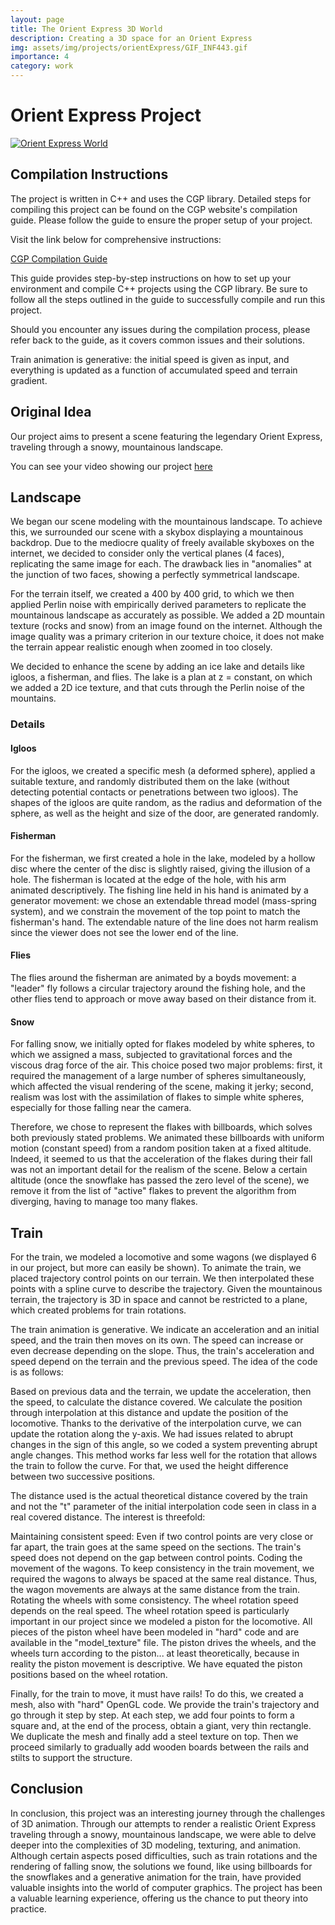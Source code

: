 ```yaml
---
layout: page
title: The Orient Express 3D World
description: Creating a 3D space for an Orient Express
img: assets/img/projects/orientExpress/GIF_INF443.gif
importance: 4
category: work
---
```

# Orient Express Project

<div class="repo p-2 text-center">
  <a href="https://github.com/ElSacho/3D-Word">
    <img class="repo-img-dark w-100" alt="Orient Express World" src="https://github-readme-stats.vercel.app/api/pin/?username=ElSacho&repo=3D-Word&theme={{ site.repo_theme_dark }}&show_owner={{ show_owner }}">
  </a>
</div>

## Compilation Instructions

The project is written in C++ and uses the CGP library. Detailed steps for compiling this project can be found on the CGP website's compilation guide. Please follow the guide to ensure the proper setup of your project.

Visit the link below for comprehensive instructions:

[CGP Compilation Guide](https://imagecomputing.net/cgp/compilation/content/01_compilation/index.html)

This guide provides step-by-step instructions on how to set up your environment and compile C++ projects using the CGP library. Be sure to follow all the steps outlined in the guide to successfully compile and run this project.

Should you encounter any issues during the compilation process, please refer back to the guide, as it covers common issues and their solutions.

Train animation is generative: the initial speed is given as input, and everything is updated as a function of accumulated speed and terrain gradient.

## Original Idea

Our project aims to present a scene featuring the legendary Orient Express, traveling through a snowy, mountainous landscape.

You can see your video showing our project [here](https://youtu.be/NXIq5WTZQdE)

## Landscape

We began our scene modeling with the mountainous landscape. To achieve this, we surrounded our scene with a skybox displaying a mountainous backdrop. Due to the mediocre quality of freely available skyboxes on the internet, we decided to consider only the vertical planes (4 faces), replicating the same image for each. The drawback lies in "anomalies" at the junction of two faces, showing a perfectly symmetrical landscape.

For the terrain itself, we created a 400 by 400 grid, to which we then applied Perlin noise with empirically derived parameters to replicate the mountainous landscape as accurately as possible. We added a 2D mountain texture (rocks and snow) from an image found on the internet. Although the image quality was a primary criterion in our texture choice, it does not make the terrain appear realistic enough when zoomed in too closely.

We decided to enhance the scene by adding an ice lake and details like igloos, a fisherman, and flies. The lake is a plan at z = constant, on which we added a 2D ice texture, and that cuts through the Perlin noise of the mountains.

### Details

#### Igloos
For the igloos, we created a specific mesh (a deformed sphere), applied a suitable texture, and randomly distributed them on the lake (without detecting potential contacts or penetrations between two igloos). The shapes of the igloos are quite random, as the radius and deformation of the sphere, as well as the height and size of the door, are generated randomly.

#### Fisherman
For the fisherman, we first created a hole in the lake, modeled by a hollow disc where the center of the disc is slightly raised, giving the illusion of a hole. The fisherman is located at the edge of the hole, with his arm animated descriptively. The fishing line held in his hand is animated by a generator movement: we chose an extendable thread model (mass-spring system), and we constrain the movement of the top point to match the fisherman's hand. The extendable nature of the line does not harm realism since the viewer does not see the lower end of the line.

#### Flies
The flies around the fisherman are animated by a boyds movement: a "leader" fly follows a circular trajectory around the fishing hole, and the other flies tend to approach or move away based on their distance from it.

#### Snow
For falling snow, we initially opted for flakes modeled by white spheres, to which we assigned a mass, subjected to gravitational forces and the viscous drag force of the air. This choice posed two major problems: first, it required the management of a large number of spheres simultaneously, which affected the visual rendering of the scene, making it jerky; second, realism was lost with the assimilation of flakes to simple white spheres, especially for those falling near the camera.

Therefore, we chose to represent the flakes with billboards, which solves both previously stated problems. We animated these billboards with uniform motion (constant speed) from a random position taken at a fixed altitude. Indeed, it seemed to us that the acceleration of the flakes during their fall was not an important detail for the realism of the scene. Below a certain altitude (once the snowflake has passed the zero level of the scene), we remove it from the list of "active" flakes to prevent the algorithm from diverging, having to manage too many flakes.

## Train

For the train, we modeled a locomotive and some wagons (we displayed 6 in our project, but more can easily be shown). To animate the train, we placed trajectory control points on our terrain. We then interpolated these points with a spline curve to describe the trajectory. Given the mountainous terrain, the trajectory is 3D in space and cannot be restricted to a plane, which created problems for train rotations.

The train animation is generative. We indicate an acceleration and an initial speed, and the train then moves on its own. The speed can increase or even decrease depending on the slope. Thus, the train's acceleration and speed depend on the terrain and the previous speed. The idea of the code is as follows:

Based on previous data and the terrain, we update the acceleration, then the speed, to calculate the distance covered. We calculate the position through interpolation at this distance and update the position of the locomotive. Thanks to the derivative of the interpolation curve, we can update the rotation along the y-axis. We had issues related to abrupt changes in the sign of this angle, so we coded a system preventing abrupt angle changes. This method works far less well for the rotation that allows the train to follow the curve. For that, we used the height difference between two successive positions.

The distance used is the actual theoretical distance covered by the train and not the "t" parameter of the initial interpolation code seen in class in a real covered distance. The interest is threefold:

Maintaining consistent speed: Even if two control points are very close or far apart, the train goes at the same speed on the sections. The train's speed does not depend on the gap between control points.
Coding the movement of the wagons. To keep consistency in the train movement, we required the wagons to always be spaced at the same real distance. Thus, the wagon movements are always at the same distance from the train.
Rotating the wheels with some consistency. The wheel rotation speed depends on the real speed.
The wheel rotation speed is particularly important in our project since we modeled a piston for the locomotive. All pieces of the piston wheel have been modeled in "hard" code and are available in the "model_texture" file. The piston drives the wheels, and the wheels turn according to the piston... at least theoretically, because in reality the piston movement is descriptive. We have equated the piston positions based on the wheel rotation.

Finally, for the train to move, it must have rails! To do this, we created a mesh, also with "hard" OpenGL code. We provide the train's trajectory and go through it step by step. At each step, we add four points to form a square and, at the end of the process, obtain a giant, very thin rectangle. We duplicate the mesh and finally add a steel texture on top. Then we proceed similarly to gradually add wooden boards between the rails and stilts to support the structure.

## Conclusion

In conclusion, this project was an interesting journey through the challenges of 3D animation. Through our attempts to render a realistic Orient Express traveling through a snowy, mountainous landscape, we were able to delve deeper into the complexities of 3D modeling, texturing, and animation. Although certain aspects posed difficulties, such as train rotations and the rendering of falling snow, the solutions we found, like using billboards for the snowflakes and a generative animation for the train, have provided valuable insights into the world of computer graphics. The project has been a valuable learning experience, offering us the chance to put theory into practice.


